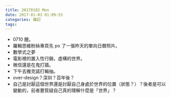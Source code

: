 ```yaml
---
title: 20170102 Mon
date: 2017-01-03 01:09:53
categories: 雜記
tags:
---
```


- 0710 醒。
- 羅輯思維粉絲專頁先 po 了一張昨天的單向日曆照片。
- 數學式之夢
- 電影裡的置入性行銷，虛構的世界。
- 微信還是在鬼打牆。
- 下午去雅克諾打輪抽。
- over-design？深圳？百年後？
- 自己是討厭這個世界還是討厭自己身處於世界的位置（狀態？）？後者是可以變動的，前者要質疑自己真的理解什麼是「世界」？
